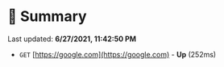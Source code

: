 # 📖 Summary
Last updated: **6/27/2021, 11:42:50 PM**

- `GET` [https://google.com](https://google.com) - **Up** (252ms)
